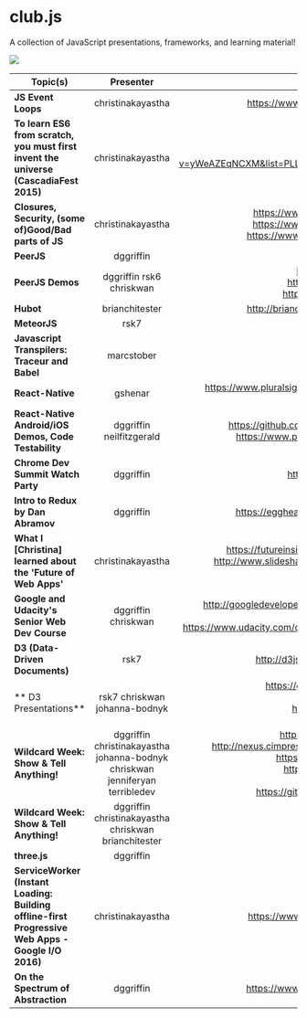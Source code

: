 # club.js
A collection of JavaScript presentations, frameworks, and learning material!

 <img src="http://i.imgur.com/dyjowbK.png">


| Topic(s)      | Presenter     | Resources  | Date |
| ------------- |:-------------:| -----:| ------|
| **JS Event Loops**    | christinakayastha | https://www.youtube.com/watch?v=8aGhZQkoFbQ | 7/21/2015 | 
| **To learn ES6 from scratch, you must first invent the universe (CascadiaFest 2015)**   | christinakayastha      |  https://www.youtube.com/watch?v=yWeAZEqNCXM&list=PLLiioAbFTbKNpjG_yNpNfhAmQ9KsxFzX7 | 8/4/2015  |
| 	**Closures, Security, (some of)Good/Bad parts of JS** | christinakayastha   | https://www.youtube.com/watch?v=yiEeiMN2Khs https://www.youtube.com/watch?v=IbXl5K6P2KA https://www.youtube.com/watch?v=lTWGoL1N-Kc | 8/18/2015 |
| 	**PeerJS**     | dggriffin | http://peerjs.com/ | 9/9/2015 | 
| **PeerJS Demos**    | dggriffin rsk6 chriskwan |	https://github.com/dggriffin/peerjs_test, https://github.com/chriskwan/whiteboard, https://github.com/rsk7/harmony/tree/peer | 9/16/2015 | 
| **Hubot** | brianchitester | 	http://brianchitester.github.io/studbot-presentation | 9/25/2015 | 
| **MeteorJS**    | rsk7 | https://www.meteor.com/ | 10/8/2015 | 
| 	**Javascript Transpilers: Traceur and Babel**     | marcstober | https://babeljs.io/ | 10/23/2015 | 
| 	**React-Native**    | gshenar | 	https://www.pluralsight.com/courses/build-ios-apps-react-native | 11/6/2015 | 
| 	**React-Native Android/iOS Demos, Code Testability**    | dggriffin neilfitzgerald | 	https://github.com/dggriffin/react-native-mariomakely, https://www.pluralsight.com/courses/code-testability | 11/13/2015 | 
| **Chrome Dev Summit Watch Party**     | dggriffin | https://developer.chrome.com/devsummit | 11/17/2015 | 
| 	**Intro to Redux by Dan Abramov**  | dggriffin | 	https://egghead.io/series/getting-started-with-redux | 11/23/2015 | 
| **What I [Christina] learned about the 'Future of Web Apps'**     | christinakayastha | https://futureinsights-1.wistia.com/medias/1luwvy5dtq, http://www.slideshare.net/joshclark/magical-ux-and-the-internet-of-things | 12/4/2015 | 
| **Google and Udacity's Senior Web Dev Course**    | dggriffin chriskwan | 	http://googledevelopers.blogspot.com/2015/11/introducing-senior-web-developer.html, https://www.udacity.com/course/senior-web-developer--nd802 | 12/15/2015 | 
| **D3 (Data-Driven Documents)** | rsk7 | 	http://d3js.org/, http://vis.stanford.edu/papers/d3 | 1/27/2016 | 
|** D3 Presentations**    | rsk7 chriskwan johanna-bodnyk | 	https://github.com/johanna-bodnyk/d3movies, http://rsk7.github.io/multiples/, https://github.com/chriskwan/gmailytics, http://azure.theroadtoworlds.com/viz/ | 2/4/2016 | 
| **Wildcard Week: Show & Tell Anything!** | dggriffin christinakayastha johanna-bodnyk chriskwan jenniferyan terribledev | 	https://github.com/dggriffin/firebase_demo, http://nexus.cimpress.net/2016/03/wit-global-iwd-2016/, https://github.com/tparnell8/TurboLinks.Net, https://github.com/tparnell8/HydroCarbon, https://github.com/tparnell8/Audi, https://github.com/chriskwan/pokemon-retriever | 3/17/2016	 | 
| **Wildcard Week: Show & Tell Anything!**	 | dggriffin christinakayastha chriskwan brianchitester | http://energybeeapp.com | 4/8/2016 | 
| **three.js** | dggriffin | http://threejs.org/ | 7/19/2016 | 
| 	**ServiceWorker (Instant Loading: Building offline-first Progressive Web Apps - Google I/O 2016)** | christinakayastha | 	https://www.youtube.com/watch?v=cmGr0RszHc8 | 11/1/2016 | 
| **On the Spectrum of Abstraction** | dggriffin | https://www.youtube.com/watch?v=mVVNJKv9esE | 1/20/2017 | 
